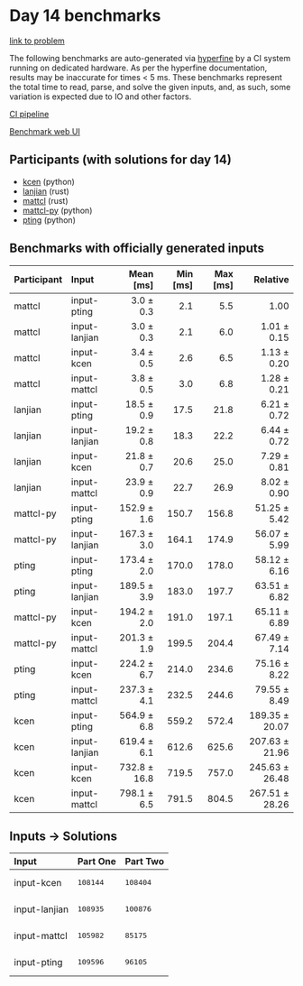 # Day 14 benchmarks

[link to problem](https://adventofcode.com/2023/day/14)

The following benchmarks are auto-generated via
[hyperfine](https://github.com/sharkdp/hyperfine) by a CI system running on
dedicated hardware. As per the hyperfine documentation, results may be
inaccurate for times < 5 ms. These benchmarks represent the total time to read,
parse, and solve the given inputs, and, as such, some variation is expected due
to IO and other factors.

[CI pipeline](http://ci.papercode.net:8080/teams/main/pipelines/aoc2023)

[Benchmark web UI](https://aoc.ancalagon.black)


## Participants (with solutions for day 14)

- [kcen](https://github.com/kcen/aoc2023) (python)
- [lanjian](https://github.com/lanjian/aoc-2023) (rust)
- [mattcl](https://github.com/mattcl/aoc2023) (rust)
- [mattcl-py](https://github.com/mattcl/aoc2023-py) (python)
- [pting](https://github.com/pting/aoc2023) (python)


## Benchmarks with officially generated inputs

| Participant | Input | Mean [ms] | Min [ms] | Max [ms] | Relative |
|:---|:---|---:|---:|---:|---:|
| mattcl | input-pting | 3.0 ± 0.3 | 2.1 | 5.5 | 1.00 |
| mattcl | input-lanjian | 3.0 ± 0.3 | 2.1 | 6.0 | 1.01 ± 0.15 |
| mattcl | input-kcen | 3.4 ± 0.5 | 2.6 | 6.5 | 1.13 ± 0.20 |
| mattcl | input-mattcl | 3.8 ± 0.5 | 3.0 | 6.8 | 1.28 ± 0.21 |
| lanjian | input-pting | 18.5 ± 0.9 | 17.5 | 21.8 | 6.21 ± 0.72 |
| lanjian | input-lanjian | 19.2 ± 0.8 | 18.3 | 22.2 | 6.44 ± 0.72 |
| lanjian | input-kcen | 21.8 ± 0.7 | 20.6 | 25.0 | 7.29 ± 0.81 |
| lanjian | input-mattcl | 23.9 ± 0.9 | 22.7 | 26.9 | 8.02 ± 0.90 |
| mattcl-py | input-pting | 152.9 ± 1.6 | 150.7 | 156.8 | 51.25 ± 5.42 |
| mattcl-py | input-lanjian | 167.3 ± 3.0 | 164.1 | 174.9 | 56.07 ± 5.99 |
| pting | input-pting | 173.4 ± 2.0 | 170.0 | 178.0 | 58.12 ± 6.16 |
| pting | input-lanjian | 189.5 ± 3.9 | 183.0 | 197.7 | 63.51 ± 6.82 |
| mattcl-py | input-kcen | 194.2 ± 2.0 | 191.0 | 197.1 | 65.11 ± 6.89 |
| mattcl-py | input-mattcl | 201.3 ± 1.9 | 199.5 | 204.4 | 67.49 ± 7.14 |
| pting | input-kcen | 224.2 ± 6.7 | 214.0 | 234.6 | 75.16 ± 8.22 |
| pting | input-mattcl | 237.3 ± 4.1 | 232.5 | 244.6 | 79.55 ± 8.49 |
| kcen | input-pting | 564.9 ± 6.8 | 559.2 | 572.4 | 189.35 ± 20.07 |
| kcen | input-lanjian | 619.4 ± 6.1 | 612.6 | 625.6 | 207.63 ± 21.96 |
| kcen | input-kcen | 732.8 ± 16.8 | 719.5 | 757.0 | 245.63 ± 26.48 |
| kcen | input-mattcl | 798.1 ± 6.5 | 791.5 | 804.5 | 267.51 ± 28.26 |


## Inputs -> Solutions

| Input | Part One | Part Two |
|:---|:---|:---|
|input-kcen|<pre>108144</pre>|<pre>108404</pre>|
|input-lanjian|<pre>108935</pre>|<pre>100876</pre>|
|input-mattcl|<pre>105982</pre>|<pre>85175</pre>|
|input-pting|<pre>109596</pre>|<pre>96105</pre>|